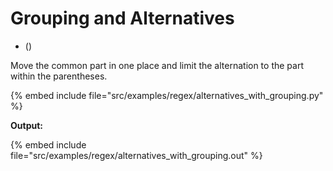 # Grouping and Alternatives

* ()

Move the common part in one place and limit the alternation
to the part within the parentheses.

{% embed include file="src/examples/regex/alternatives_with_grouping.py" %}

**Output:**

{% embed include file="src/examples/regex/alternatives_with_grouping.out" %}



